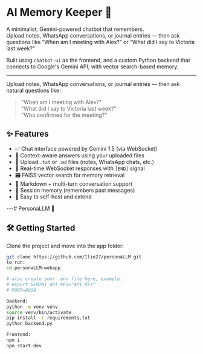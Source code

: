 # AI Memory Keeper 🧠

A minimalist, Gemini-powered chatbot that remembers.  
Upload notes, WhatsApp conversations, or journal entries — then ask questions like “When am I meeting with Alex?” or “What did I say to Victoria last week?”

Built using `chatbot-ui` as the frontend, and a custom Python backend that connects to Google's Gemini API, with vector search-based memory.

---

Upload notes, WhatsApp conversations, or journal entries — then ask natural questions like:  
> "When am I meeting with Alex?"  
> "What did I say to Victoria last week?"  
> "Who confirmed for the meeting?"

## ✨ Features

- ✅ Chat interface powered by Gemini 1.5 (via WebSocket)
- 🧠 Context-aware answers using your uploaded files
- 📎 Upload `.txt` or `.md` files (notes, WhatsApp chats, etc.)
- 💬 Real-time WebSocket responses with `[END]` signal
- 🗃️ FAISS vector search for memory retrieval
- 🧾 Markdown + multi-turn conversation support
- 🔁 Session memory (remembers past messages)
- 🔧 Easy to self-host and extend

---# PersonaLLM 🧠  


## 🛠️ Getting Started

Clone the project and move into the app folder:

```bash
git clone https://github.com/Ilie27/personaLLM.git
to run:
cd personaLLM-webapp

# also create your .env file here, example:
# export GEMINI_API_KEY="API_KEY"
# PORT=8090

Backend:
python -m venv venv
source venv/bin/activate
pip install -r requirements.txt
python backend.py

Frontend:
npm i
npm start dev